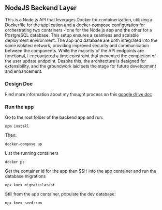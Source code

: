 ## NodeJS Backend Layer

This is a Node.js API that leverages Docker for containerization, utilizing a Dockerfile for the application and a docker-compose configuration for orchestrating two containers - one for the Node.js app and the other for a PostgreSQL database. This setup ensures a seamless and scalable deployment environment. The app and database are both integrated into the same isolated network, providing improved security and communication between the components. While the majority of the API endpoints are functional, I encountered a time constraint that prevented the completion of the user update endpoint. Despite this, the architecture is designed for extensibility, and the groundwork laid sets the stage for future development and enhancement.

### Design Doc
Find more information about my thought process on this [google drive doc](https://docs.google.com/document/d/1YkqLdlGLfzoudAGeIr3I1ZMsqfmybt4tsw-r_TmezKg/edit?usp=sharing)

### Run the app

Go to the root folder of the backend app and run:
```
npm install
```

Then:
```
docker-compose up
```

List the running  containers
```
docker ps
```

Get the container id for the app then SSH into the app container and run the database migrations
```
npx knex migrate:latest
```

Still from the app container, populate the dev database:
```
npx knex seed:run
```